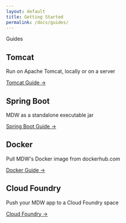 ```yaml
---
layout: default
title: Getting Started
permalink: /docs/guides/
---
```


<section class="intro">
  <div class="grid">
    <div class="unit whole center-on-mobiles">
      <p class="first">Guides</p>
    </div>
  </div>
</section>
<section class="features">
  <div class="grid">
    <div class="unit one-fourth">
      <h2>Tomcat</h2>
      <p>
        Run on Apache Tomcat, locally or on a server 
      </p>
      <a href="tomcat/">Tomcat Guide &rarr;</a>
    </div>
    <div class="unit one-fourth">
      <h2>Spring Boot</h2>
      <p>
        MDW as a standalone executable jar
       </p>
      <a href="spring-boot/">Spring Boot Guide &rarr;</a>
    </div>
    <div class="unit one-fourth">
      <h2>Docker</h2>
      <p>
        Pull MDW's Docker image from dockerhub.com
      </p>
      <a href="docker/">Docker Guide &rarr;</a>
    </div>
    <div class="unit one-fourth">
      <h2>Cloud Foundry</h2>
      <p>
        Push your MDW app to a Cloud Foundry space
      </p>
      <a href="cloud-foundry/">Cloud Foundry &rarr;</a>
    </div>
    <div class="clear"></div>
  </div>
</section>


